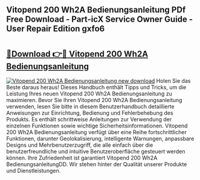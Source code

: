## Vitopend 200 Wh2A Bedienungsanleitung PDf Free Download - Part-icX Service Owner Guide - User Repair Edition gxfo6

# <h2><a href="http://df00hp.blite.top/?on=Vitopend+200+Wh2A+Bedienungsanleitung">🔗Download 👉🔴 Vitopend 200 Wh2A Bedienungsanleitung</a></h2>

[![Vitopend 200 Wh2A Bedienungsanleitung new download](https://i.imgur.com/lujVjoI.png)](http://df00hp.blite.top/?on=Vitopend+200+Wh2A+Bedienungsanleitung)
Holen Sie das Beste daraus heraus! Dieses Handbuch enthält Tipps und Tricks, um die Leistung Ihres neuen Vitopend 200 Wh2A Bedienungsanleitung zu maximieren. Bevor Sie Ihren Vitopend 200 Wh2A Bedienungsanleitung verwenden, lesen Sie bitte in diesem Benutzerhandbuch detaillierte Anweisungen zur Einrichtung, Bedienung und Fehlerbehebung des Produkts. Es enthält schrittweise Anleitungen zur Verwendung der einzelnen Funktionen sowie wichtige Sicherheitsinformationen. Vitopend 200 Wh2A Bedienungsanleitung verfügt über eine Reihe fortschrittlicher Funktionen, darunter Geolokalisierung, intelligente Warnungen, anpassbare Designs und Mehrbenutzerzugriff, die alle einfach über die benutzerfreundliche und intuitive Benutzeroberfläche gesteuert werden können. Ihre Zufriedenheit ist garantiert Vitopend 200 Wh2A BedienungsanleitungDD. Wir stehen hinter der Qualität unserer Produkte und Dienstleistungen.

